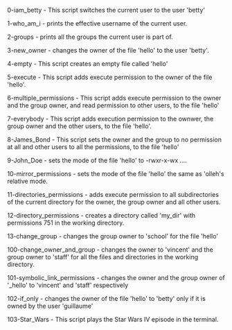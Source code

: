 0-iam_betty - This script switches the current user to the user 'betty'

1-who_am_i - prints the effective username of the current user.

2-groups - prints all the groups the current user is part of.

3-new_owner - changes the owner of the file 'hello' to the user 'betty'.

4-empty - This script creates an empty file called 'hello'

5-execute - This script adds execute permission to the owner of the file 'hello'.

6-multiple_permissions - This script adds execute permission to the owner and the group owner, and read permission to other users, to the file 'hello'

7-everybody - This script adds execution permission to the ownwer, the group owner and the other users, to the file 'hello'.

8-James_Bond - This script sets the owner and the group to no permission at all and other users to all the permissions, to the file 'hello'

9-John_Doe - sets the mode of the file 'hello' to -rwxr-x-wx ....

10-mirror_permissions - sets the mode of the file 'hello' the same as 'olleh's relative mode.

11-directories_permissions - adds execute permission to all subdirectories of the current directory for the owner, the group owner and all other users.

12-directory_permissions - creates a directory called 'my_dir' with permissions 751 in the working directory.

13-change_group - changes the group owner to 'school' for the file 'hello'

100-change_owner_and_group - changes the owner to 'vincent' and the group owner to 'staff' for all the files and directories in the working directory.

101-symbolic_link_permissions - changes the owner and the group owner of '_hello' to 'vincent' and 'staff' respectively

102-if_only - changes the owner of the file 'hello' to 'betty' only if it is owned by the user 'guillaume'

103-Star_Wars - This script plays the Star Wars IV episode in the terminal.

